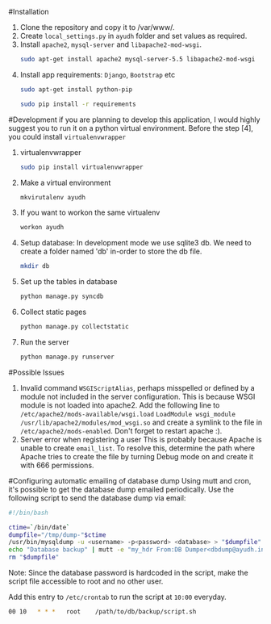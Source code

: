 #Installation
1. Clone the repository and copy it to /var/www/.
2. Create `local_settings.py` in `ayudh` folder and set values as required.
3. Install `apache2`, `mysql-server` and `libapache2-mod-wsgi`.
    ```bash
    sudo apt-get install apache2 mysql-server-5.5 libapache2-mod-wsgi
    ```
4. Install app requirements: `Django`, `Bootstrap` etc
    ```bash
    sudo apt-get install python-pip
    ```
    ```bash
    sudo pip install -r requirements
    ```

#Development
if you are planning to develop this application, I would highly suggest you
to run it on a python virtual environment. Before the step [4], you could 
install `virtualenvwrapper`

1.  virtualenvwrapper
    ```bash
    sudo pip install virtualenvwrapper
    ```
2. Make a virtual environment
    ```bash
    mkvirutalenv ayudh
    ```
3. If you want to workon the same virtualenv
    ```bash
    workon ayudh
    ```
4. Setup database: In development mode we use sqlite3 db. We need to 
create a folder named 'db' in-order to store the db file.
    ```bash
    mkdir db
    ```
5. Set up the tables in database
    ```bash
    python manage.py syncdb
    ```
6. Collect static pages
    ```bash
    python manage.py collectstatic
    ```
7. Run the server
    ```bash
    python manage.py runserver
    ```

#Possible Issues
1. Invalid command `WSGIScriptAlias`, perhaps misspelled or defined by a 
module not included in the server configuration. This is because WSGI 
module is not loaded into apache2. Add the following line to 
`/etc/apache2/mods-available/wsgi.load`
`LoadModule wsgi_module /usr/lib/apache2/modules/mod_wsgi.so`
and create a symlink to the file in `/etc/apache2/mods-enabled`. Don't 
forget to restart apache :).
2. Server error when registering a user This is probably because Apache 
is unable to create `email_list`. To resolve this, determine the path 
where Apache tries to create the file by turning Debug mode on and 
create it with 666 permissions.

#Configuring automatic emailing of database dump
Using mutt and cron, it's possible to get the database dump emailed 
periodically. Use the following script to send the database dump via 
email:

```bash
#!/bin/bash

ctime=`/bin/date`
dumpfile="/tmp/dump-"$ctime
/usr/bin/mysqldump -u <username> -p<password> <database> > "$dumpfile"
echo "Database backup" | mutt -e "my_hdr From:DB Dumper<dbdump@ayudh.in>" -s "Database backup at $ctime" -a "$dumpfile" -- recipient1@gmail.com,recipient2@gmail.com
rm "$dumpfile"
```

Note: Since the database password is hardcoded in the script, make 
the script file accessible to root and no other user.

Add this entry to `/etc/crontab` to run the script at `10:00` everyday.
```bash
00 10   * * *   root    /path/to/db/backup/script.sh
```


